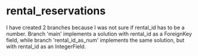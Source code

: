# rental_reservations

I have created 2 branches because I was not sure if rental_id has to be a number. 
Branch 'main' implements a solution with rental_id as a ForeignKey field, while 
branch 'rental_id_as_num' implements the same solution, but with rental_id as an IntegerField.
